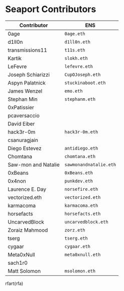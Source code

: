 # Seaport Contributors

Contributor                    | ENS
------------------------------ | ------------------------------
0age                           | `0age.eth`
d1ll0n                         | `d1ll0n.eth`
transmissions11                | `t11s.eth`
Kartik                         | `slokh.eth`
LeFevre                        | `lefevre.eth`
Joseph Schiarizzi              | `CupOJoseph.eth`
Aspyn Palatnick                | `stuckinaboot.eth`
James Wenzel                   | `emo.eth`
Stephan Min                    | `stephanm.eth`
0xPatissier                    |
pcaversaccio                   |
David Eiber                    |
hack3r-0m                      | `hack3r-0m.eth`
csanuragjain                   |
Diego Estevez                  | `antidiego.eth`
Chomtana                       | `chomtana.eth`
Saw-mon and Natalie            | `sawmonandnatalie.eth`
0xBeans                        | `0xBeans.eth`
0x4non                         | `punkdev.eth`
Laurence E. Day                | `norsefire.eth`
vectorized.eth                 | `vectorized.eth`
karmacoma                      | `karmacoma.eth`
horsefacts                     | `horsefacts.eth`
UncarvedBlock                  | `uncarvedblock.eth`
Zoraiz Mahmood                 | `zorz.eth`
tserg                          | `tserg.eth`
cygaar                         | `cygaar.eth`
Meta0xNull                     | `meta0xnull.eth`
sach1r0                        |
Matt Solomon                   | `msolomon.eth`
rfart(rfa)
